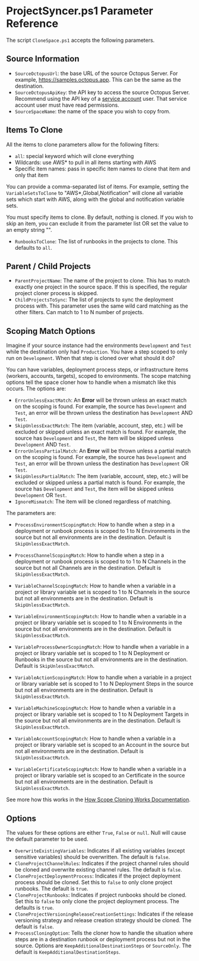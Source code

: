 # ProjectSyncer.ps1 Parameter Reference

The script `CloneSpace.ps1` accepts the following parameters.

## Source Information
- `SourceOctopusUrl`: the base URL of the source Octopus Server.  For example, https://samples.octopus.app.  This can be the same as the destination.
- `SourceOctopusApiKey`: the API key to access the source Octopus Server.  Recommend using the API key of a [service account](https://octopus.com/docs/security/users-and-teams/service-accounts) user.  That service account user must have read permissions.
- `SourceSpaceName`: the name of the space you wish to copy from.

## Items To Clone

All the items to clone parameters allow for the following filters:
- `all`: special keyword which will clone everything
- Wildcards: use AWS* to pull in all items starting with AWS
- Specific item names: pass in specific item names to clone that item and only that item

You can provide a comma-separated list of items.  For example, setting the `VariableSetsToClone` to "AWS*,Global,Notification" will clone all variable sets which start with AWS, along with the global and notification variable sets.  

You must specify items to clone.  By default, nothing is cloned.  If you wish to skip an item, you can exclude it from the parameter list OR set the value to an empty string "".  

- `RunbooksToClone`: The list of runbooks in the projects to clone.  This defaults to `all`.

## Parent / Child Projects
- `ParentProjectName`: The name of the project to clone.  This has to match exactly one project in the source space.  If this is specified, the regular project cloner process is skipped.
- `ChildProjectsToSync`: The list of projects to sync the deployment process with.   This parameter uses the same wild card matching as the other filters.  Can match to 1 to N number of projects.

## Scoping Match Options

Imagine if your source instance had the environments `Development` and `Test` while the destination only had `Production`.  You have a step scoped to only run on `Development`.  When that step is cloned over what should it do?

You can have variables, deployment process steps, or infrastructure items (workers, accounts, targets), scoped to environments.  The scope matching options tell the space cloner how to handle when a mismatch like this occurs.  The options are:

- `ErrorUnlessExactMatch`: An **Error** will be thrown unless an exact match on the scoping is found.  For example, the source has `Development` and `Test`, an error will be thrown unless the destination has `Development` AND `Test`.
- `SkipUnlessExactMatch`: The item (variable, account, step, etc.) will be excluded or skipped unless an exact match is found. For example, the source has `Development` and `Test`, the item will be skipped unless `Development` AND `Test`.
- `ErrorUnlessPartialMatch`: An **Error** will be thrown unless a partial match on the scoping is found.  For example, the source has `Development` and `Test`, an error will be thrown unless the destination has `Development` OR `Test`.
- `SkipUnlessPartialMatch`: The item (variable, account, step, etc.) will be excluded or skipped unless a partial match is found. For example, the source has `Development` and `Test`, the item will be skipped unless `Development` OR `Test`.
- `IgnoreMismatch`: The item will be cloned regardless of matching.

The parameters are:

- `ProcessEnvironmentScopingMatch`: How to handle when a step in a deployment or runbook process is scoped to 1 to N Environments in the source but not all environments are in the destination.  Default is `SkipUnlessExactMatch`.
- `ProcessChannelScopingMatch`: How to handle when a step in a deployment or runbook process is scoped to to 1 to N Channels in the source but not all Channels are in the destination.  Default is `SkipUnlessExactMatch`.

- `VariableChannelScopingMatch`: How to handle when a variable in a project or library variable set is scoped to 1 to N Channels in the source but not all environments are in the destination.  Default is `SkipUnlessExactMatch`.
- `VariableEnvironmentScopingMatch`: How to handle when a variable in a project or library variable set is scoped to 1 to N Environments in the source but not all environments are in the destination.  Default is `SkipUnlessExactMatch`.
- `VariableProcessOwnerScopingMatch`: How to handle when a variable in a project or library variable set is scoped to 1 to N Deployment or Runbooks in the source but not all environments are in the destination.  Default is `SkipUnlessExactMatch`.
- `VariableActionScopingMatch`: How to handle when a variable in a project or library variable set is scoped to 1 to N Deployment Steps in the source but not all environments are in the destination.  Default is `SkipUnlessExactMatch`.
- `VariableMachineScopingMatch`: How to handle when a variable in a project or library variable set is scoped to 1 to N Deployment Targets in the source but not all environments are in the destination.  Default is `SkipUnlessExactMatch`.
- `VariableAccountScopingMatch`: How to handle when a variable in a project or library variable set is scoped to an Account in the source but not all environments are in the destination.  Default is `SkipUnlessExactMatch`.
- `VariableCertificateScopingMatch`: How to handle when a variable in a project or library variable set is scoped to an Certificate in the source but not all environments are in the destination.  Default is `SkipUnlessExactMatch`.

See more how this works in the [How Scope Cloning Works Documentation](HowScopeCloningWorks.md).

## Options

The values for these options are either `True`, `False` or `null`.  Null will cause the default parameter to be used.

- `OverwriteExistingVariables`: Indicates if all existing variables (except sensitive variables) should be overwritten.  The default is `false`.
- `CloneProjectChannelRules`: Indicates if the project channel rules should be cloned and overwrite existing channel rules.  The default is `false`.
- `CloneProjectDeploymentProcess`: Indicates if the project deployment process should be cloned.  Set this to `false` to only clone project runbooks.  The default is `true`.
- `CloneProjectRunbooks`: Indicates if project runbooks should be cloned.  Set this to `false` to only clone the project deployment process.  The defaults is `true`.
- `CloneProjectVersioningReleaseCreationSettings`: Indicates if the release versioning strategy and release creation strategy should be cloned.  The default is `false`.
- `ProcessCloningOption`: Tells the cloner how to handle the situation where steps are in a destination runbook or deployment process but not in the source.  Options are `KeepAdditionalDestinationSteps` or `SourceOnly`.  The default is `KeepAdditionalDestinationSteps`.